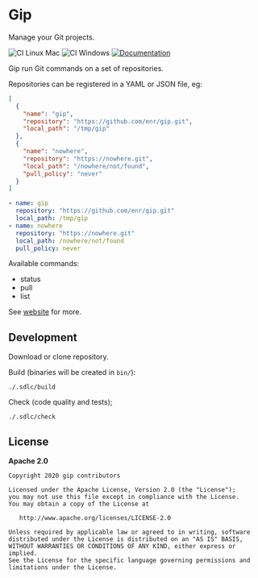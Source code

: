 # Gip

Manage your Git projects.

![CI Linux Mac](https://github.com/enr/gip/workflows/CI%20Linux%20Mac/badge.svg)
![CI Windows](https://github.com/enr/gip/workflows/CI%20Windows/badge.svg)
[![Documentation](https://img.shields.io/badge/Website-Documentation-orange)](https://enr.github.io/gip/)

Gip run Git commands on a set of repositories.

Repositories can be registered in a YAML or JSON file, eg:

```json
[
  {
    "name": "gip",
    "repository": "https://github.com/enr/gip.git",
    "local_path": "/tmp/gip"
  },
  {
    "name": "nowhere",
    "repository": "https://nowhere.git",
    "local_path": "/nowhere/not/found",
    "pull_policy": "never"
  }
]
```

```yaml
- name: gip
  repository: "https://github.com/enr/gip.git"
  local_path: /tmp/gip
- name: nowhere
  repository: "https://nowhere.git"
  local_path: /nowhere/not/found
  pull_policy: never
```

Available commands:

- status
- pull
- list

See [website](https://enr.github.io/gip/) for more.

## Development

Download or clone repository.

Build (binaries will be created in `bin/`):

```
./.sdlc/build
```

Check (code quality and tests);

```
./.sdlc/check
```

## License

**Apache 2.0**

```
Copyright 2020 gip contributors

Licensed under the Apache License, Version 2.0 (the "License");
you may not use this file except in compliance with the License.
You may obtain a copy of the License at

   http://www.apache.org/licenses/LICENSE-2.0

Unless required by applicable law or agreed to in writing, software
distributed under the License is distributed on an "AS IS" BASIS,
WITHOUT WARRANTIES OR CONDITIONS OF ANY KIND, either express or implied.
See the License for the specific language governing permissions and
limitations under the License.
```
